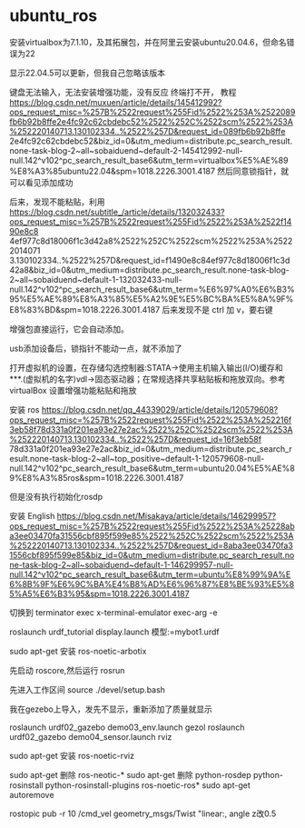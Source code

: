 # ubuntu_ros
安装virtualbox为7.1.10，及其拓展包，并在阿里云安装ubuntu20.04.6，但命名错误为22

显示22.04.5可以更新，但我自己忽略该版本

键盘无法输入，无法安装增强功能，没有反应 终端打不开， 教程 https://blog.csdn.net/muxuen/article/details/145412992?ops_request_misc=%257B%2522request%255Fid%2522%253A%2522089fb6b92b8ffe2e4fc92c62cbdebc52%2522%252C%2522scm%2522%253A%252220140713.130102334..%2522%257D&request_id=089fb6b92b8ffe 2e4fc92c62cbdebc52&biz_id=0&utm_medium=distribute.pc_search_result.none-task-blog-2~all~sobaiduend~default-2-145412992-null-null.142^v102^pc_search_result_base6&utm_term=virtualbox%E5%AE%89%E8%A3%85ubuntu22.04&spm=1018.2226.3001.4187 然后同意锁指针，就可以看见添加成功

后来，发现不能粘贴，利用 https://blog.csdn.net/subtitle_/article/details/132032433?ops_request_misc=%257B%2522request%255Fid%2522%253A%2522f1490e8c8 4ef977c8d18006f1c3d42a8%2522%252C%2522scm%2522%253A%25222014071 3.130102334..%2522%257D&request_id=f1490e8c84ef977c8d18006f1c3d 42a8&biz_id=0&utm_medium=distribute.pc_search_result.none-task-blog-2~all~sobaiduend~default-1-132032433-null-null.142^v102^pc_search_result_base6&utm_term=%E6%97%A0%E6%B3%95%E5%AE%89%E8%A3%85%E5%A2%9E%E5%BC%BA%E5%8A%9F%E8%83%BD&spm=1018.2226.3001.4187 后来发现不是 ctrl 加 v，要右键

增强包直接运行，它会自动添加。

usb添加设备后，锁指针不能动一点，就不添加了

打开虚拟机的设置，在存储勾选控制器:STATA->使用主机输入输出(I/O)缓存和***.(虚拟机的名字)vdl->固态驱动器；在常规选择共享粘贴板和拖放双向。参考virtualBox 设置增强功能粘贴和拖放

安装 ros https://blog.csdn.net/qq_44339029/article/details/120579608?ops_request_misc=%257B%2522request%255Fid%2522%253A%252216f3eb58f78d331a0f201ea93e27e2ac%2522%252C%2522scm%2522%253A%252220140713.130102334..%2522%257D&request_id=16f3eb58f 78d331a0f201ea93e27e2ac&biz_id=0&utm_medium=distribute.pc_search_result.none-task-blog-2~all~top_positive~default-1-120579608-null-null.142^v102^pc_search_result_base6&utm_term=ubuntu20.04%E5%AE%89%E8%A3%85ros&spm=1018.2226.3001.4187

但是没有执行初始化rosdp

安装 English https://blog.csdn.net/Misakaya/article/details/146299957?ops_request_misc=%257B%2522request%255Fid%2522%253A%25228aba3ee03470fa31556cbf895f599e85%2522%252C%2522scm%2522%253A%252220140713.130102334..%2522%257D&request_id=8aba3ee03470fa31556cbf895f599e85&biz_id=0&utm_medium=distribute.pc_search_result.none-task-blog-2~all~sobaiduend~default-1-146299957-null-null.142^v102^pc_search_result_base6&utm_term=ubuntu%E8%99%9A%E6%8B%9F%E6%9C%BA%E4%B8%AD%E6%96%87%E8%BE%93%E5%85%A5%E6%B3%95&spm=1018.2226.3001.4187

切换到 terminator exec x-terminal-emulator exec-arg -e

roslaunch urdf_tutorial display.launch 模型:=mybot1.urdf

sudo apt-get 安装 ros-noetic-arbotix

先启动 roscore,然后运行 rosrun

先进入工作区间 source ./devel/setup.bash

我在gezebo上导入，发先不显示，重新添加了质量就显示

roslaunch urdf02_gazebo demo03_env.launch gezol
roslaunch urdf02_gazebo demo04_sensor.launch rviz

sudo apt-get 安装 ros-noetic-rviz

sudo apt-get 删除 ros-neotic-* sudo apt-get 删除 python-rosdep python-rosinstall python-rosinstall-plugins ros-noetic-ros* sudo apt-get autoremove

rostopic pub -r 10 /cmd_vel geometry_msgs/Twist "linear:,
angle  z改0.5

